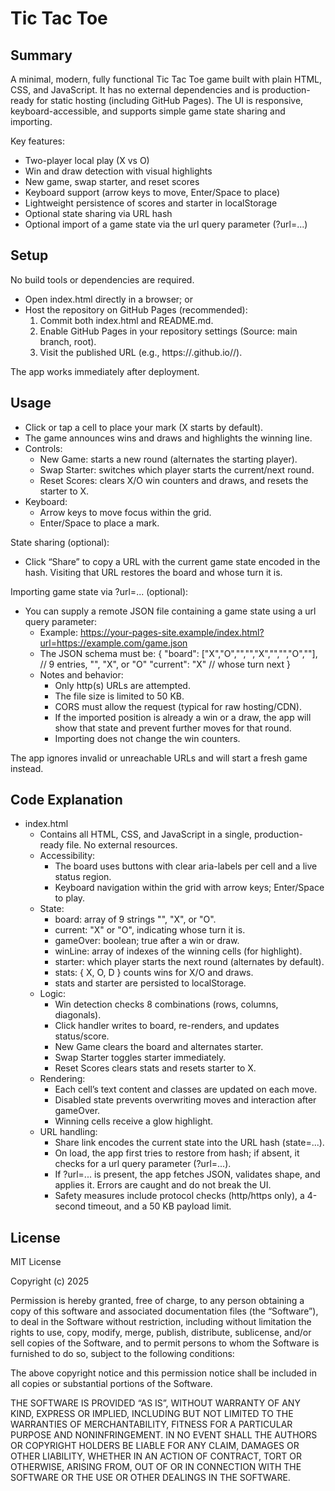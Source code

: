 # Tic Tac Toe

## Summary
A minimal, modern, fully functional Tic Tac Toe game built with plain HTML, CSS, and JavaScript. It has no external dependencies and is production-ready for static hosting (including GitHub Pages). The UI is responsive, keyboard-accessible, and supports simple game state sharing and importing.

Key features:
- Two-player local play (X vs O)
- Win and draw detection with visual highlights
- New game, swap starter, and reset scores
- Keyboard support (arrow keys to move, Enter/Space to place)
- Lightweight persistence of scores and starter in localStorage
- Optional state sharing via URL hash
- Optional import of a game state via the url query parameter (?url=...)

## Setup
No build tools or dependencies are required.

- Open index.html directly in a browser; or
- Host the repository on GitHub Pages (recommended):
  1. Commit both index.html and README.md.
  2. Enable GitHub Pages in your repository settings (Source: main branch, root).
  3. Visit the published URL (e.g., https://<your-username>.github.io/<your-repo>/).

The app works immediately after deployment.

## Usage
- Click or tap a cell to place your mark (X starts by default).
- The game announces wins and draws and highlights the winning line.
- Controls:
  - New Game: starts a new round (alternates the starting player).
  - Swap Starter: switches which player starts the current/next round.
  - Reset Scores: clears X/O win counters and draws, and resets the starter to X.
- Keyboard:
  - Arrow keys to move focus within the grid.
  - Enter/Space to place a mark.

State sharing (optional):
- Click “Share” to copy a URL with the current game state encoded in the hash. Visiting that URL restores the board and whose turn it is.

Importing game state via ?url=... (optional):
- You can supply a remote JSON file containing a game state using a url query parameter:
  - Example: https://your-pages-site.example/index.html?url=https://example.com/game.json
  - The JSON schema must be:
    {
      "board": ["X","O","","","X","","","O",""],  // 9 entries, "", "X", or "O"
      "current": "X"                               // whose turn next
    }
  - Notes and behavior:
    - Only http(s) URLs are attempted.
    - The file size is limited to 50 KB.
    - CORS must allow the request (typical for raw hosting/CDN).
    - If the imported position is already a win or a draw, the app will show that state and prevent further moves for that round.
    - Importing does not change the win counters.

The app ignores invalid or unreachable URLs and will start a fresh game instead.

## Code Explanation
- index.html
  - Contains all HTML, CSS, and JavaScript in a single, production-ready file. No external resources.
  - Accessibility:
    - The board uses buttons with clear aria-labels per cell and a live status region.
    - Keyboard navigation within the grid with arrow keys; Enter/Space to play.
  - State:
    - board: array of 9 strings "", "X", or "O".
    - current: "X" or "O", indicating whose turn it is.
    - gameOver: boolean; true after a win or draw.
    - winLine: array of indexes of the winning cells (for highlight).
    - starter: which player starts the next round (alternates by default).
    - stats: { X, O, D } counts wins for X/O and draws.
    - stats and starter are persisted to localStorage.
  - Logic:
    - Win detection checks 8 combinations (rows, columns, diagonals).
    - Click handler writes to board, re-renders, and updates status/score.
    - New Game clears the board and alternates starter.
    - Swap Starter toggles starter immediately.
    - Reset Scores clears stats and resets starter to X.
  - Rendering:
    - Each cell’s text content and classes are updated on each move.
    - Disabled state prevents overwriting moves and interaction after gameOver.
    - Winning cells receive a glow highlight.
  - URL handling:
    - Share link encodes the current state into the URL hash (state=...).
    - On load, the app first tries to restore from hash; if absent, it checks for a url query parameter (?url=...).
    - If ?url=... is present, the app fetches JSON, validates shape, and applies it. Errors are caught and do not break the UI.
    - Safety measures include protocol checks (http/https only), a 4-second timeout, and a 50 KB payload limit.

## License
MIT License

Copyright (c) 2025

Permission is hereby granted, free of charge, to any person obtaining a copy of this software and associated documentation files (the “Software”), to deal in the Software without restriction, including without limitation the rights to use, copy, modify, merge, publish, distribute, sublicense, and/or sell copies of the Software, and to permit persons to whom the Software is furnished to do so, subject to the following conditions:

The above copyright notice and this permission notice shall be included in all copies or substantial portions of the Software.

THE SOFTWARE IS PROVIDED “AS IS”, WITHOUT WARRANTY OF ANY KIND, EXPRESS OR IMPLIED, INCLUDING BUT NOT LIMITED TO THE WARRANTIES OF MERCHANTABILITY, FITNESS FOR A PARTICULAR PURPOSE AND NONINFRINGEMENT. IN NO EVENT SHALL THE AUTHORS OR COPYRIGHT HOLDERS BE LIABLE FOR ANY CLAIM, DAMAGES OR OTHER LIABILITY, WHETHER IN AN ACTION OF CONTRACT, TORT OR OTHERWISE, ARISING FROM, OUT OF OR IN CONNECTION WITH THE SOFTWARE OR THE USE OR OTHER DEALINGS IN THE SOFTWARE.